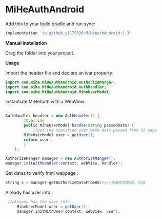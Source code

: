 # MiHeAuthAndroid



Add this to your build.gradle and run sync:

```groovy
implementation 'io.github.yl172326:MiHeAuthAndroid:1.3'
```

**Manual installation**

Drag the folder into your project.

**Usage**

Import the header file and declare an ivar property:

```java
import com.mihe.MiHeAuthAndroid.AuthorizeManger;
import com.mihe.MiHeAuthAndroid.AuthHandler;
import com.mihe.MiHeAuthAndroid.MiheUserModel;
```


Instantiate MiHeAuth with a WebView:

```java
 
AuthHandler handler = new AuthHandler() {
        @Override
        public MiheUserModel handle(String passedData) {
    		//get the specified user with data passed from h5 page
        MiheUserModel user = getUser();
        return user;
        }
    };

AuthorizeManger manager = new AuthorizeManger();
manager.initWithHandler(context, webView, handler);

```

Get  datas to verify html webpage :

```objective-c
String s = manager.getAuthorizeDataFromH5();//获取校验数据，可选
```

Already  has user info :

```java
 //already has the user info
     MiheUserModel user = getUser();
     manager.initWithUser(context, webView, user);
```

